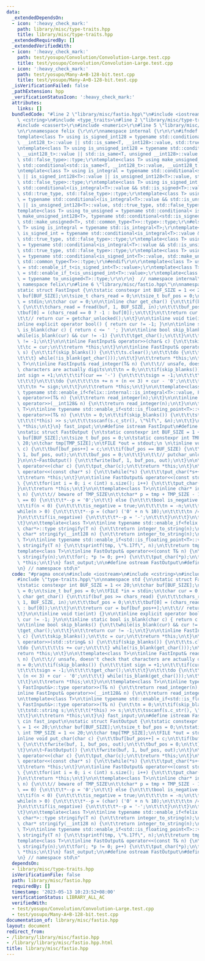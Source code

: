 ```yaml
---
data:
  _extendedDependsOn:
  - icon: ':heavy_check_mark:'
    path: library/misc/type-traits.hpp
    title: library/misc/type-traits.hpp
  _extendedRequiredBy: []
  _extendedVerifiedWith:
  - icon: ':heavy_check_mark:'
    path: test/yosupo/Convolution/Convolution-Large.test.cpp
    title: test/yosupo/Convolution/Convolution-Large.test.cpp
  - icon: ':heavy_check_mark:'
    path: test/yosupo/Many-A+B-128-bit.test.cpp
    title: test/yosupo/Many-A+B-128-bit.test.cpp
  _isVerificationFailed: false
  _pathExtension: hpp
  _verificationStatusIcon: ':heavy_check_mark:'
  attributes:
    links: []
  bundledCode: "#line 2 \"library/misc/fastio.hpp\"\n#include <iostream>\n#include\
    \ <cstring>\n#include <type_traits>\n#line 2 \"library/misc/type-traits.hpp\"\n\
    #include <cassert>\r\n#include <numeric>\r\n#line 5 \"library/misc/type-traits.hpp\"\
    \n\r\nnamespace felix {\r\n\r\nnamespace internal {\r\n\r\n#ifndef _MSC_VER\r\n\
    template<class T> using is_signed_int128 = typename std::conditional<std::is_same<T,\
    \ __int128_t>::value || std::is_same<T, __int128>::value, std::true_type, std::false_type>::type;\r\
    \ntemplate<class T> using is_unsigned_int128 = typename std::conditional<std::is_same<T,\
    \ __uint128_t>::value || std::is_same<T, unsigned __int128>::value, std::true_type,\
    \ std::false_type>::type;\r\ntemplate<class T> using make_unsigned_int128 = typename\
    \ std::conditional<std::is_same<T, __int128_t>::value, __uint128_t, unsigned __int128>;\r\
    \ntemplate<class T> using is_integral = typename std::conditional<std::is_integral<T>::value\
    \ || is_signed_int128<T>::value || is_unsigned_int128<T>::value, std::true_type,\
    \ std::false_type>::type;\r\ntemplate<class T> using is_signed_int = typename\
    \ std::conditional<(is_integral<T>::value && std::is_signed<T>::value) || is_signed_int128<T>::value,\
    \ std::true_type, std::false_type>::type;\r\ntemplate<class T> using is_unsigned_int\
    \ = typename std::conditional<(is_integral<T>::value && std::is_unsigned<T>::value)\
    \ || is_unsigned_int128<T>::value, std::true_type, std::false_type>::type;\r\n\
    template<class T> using to_unsigned = typename std::conditional< is_signed_int128<T>::value,\
    \ make_unsigned_int128<T>, typename std::conditional<std::is_signed<T>::value,\
    \ std::make_unsigned<T>, std::common_type<T>>::type>::type;\r\n#else\r\ntemplate<class\
    \ T> using is_integral = typename std::is_integral<T>;\r\ntemplate<class T> using\
    \ is_signed_int = typename std::conditional<is_integral<T>::value && std::is_signed<T>::value,\
    \ std::true_type, std::false_type>::type;\r\ntemplate<class T> using is_unsigned_int\
    \ = typename std::conditional<is_integral<T>::value && std::is_unsigned<T>::value,\
    \ std::true_type, std::false_type>::type;\r\ntemplate<class T> using to_unsigned\
    \ = typename std::conditional<is_signed_int<T>::value, std::make_unsigned<T>,\
    \ std::common_type<T>>::type;\r\n#endif\r\n\r\ntemplate<class T> using is_signed_int_t\
    \ = std::enable_if_t<is_signed_int<T>::value>;\r\ntemplate<class T> using is_unsigned_int_t\
    \ = std::enable_if_t<is_unsigned_int<T>::value>;\r\ntemplate<class T> using to_unsigned_t\
    \ = typename to_unsigned<T>::type;\r\n\r\n}  // namespace internal\r\n\r\n}  //\
    \ namespace felix\r\n#line 6 \"library/misc/fastio.hpp\"\n\nnamespace std {\n\n\
    static struct FastInput {\n\tstatic constexpr int BUF_SIZE = 1 << 20;\n\tchar\
    \ buf[BUF_SIZE];\n\tsize_t chars_read = 0;\n\tsize_t buf_pos = 0;\n\tFILE *in\
    \ = stdin;\n\tchar cur = 0;\n\n\tinline char get_char() {\n\t\tif(buf_pos >= chars_read)\
    \ {\n\t\t\tchars_read = fread(buf, 1, BUF_SIZE, in);\n\t\t\tbuf_pos = 0;\n\t\t\
    \tbuf[0] = (chars_read == 0 ? -1 : buf[0]);\n\t\t}\n\t\treturn cur = buf[buf_pos++];\n\
    \t\t// return cur = getchar_unlocked();\n\t}\n\n\tinline void tie(int) {}\n\n\t\
    inline explicit operator bool() { return cur != -1; }\n\n\tinline static bool\
    \ is_blank(char c) { return c <= ' '; }\n\n\tinline bool skip_blanks() {\n\t\t\
    while(is_blank(cur) && cur != -1) {\n\t\t\tget_char();\n\t\t}\n\t\treturn cur\
    \ != -1;\n\t}\n\n\tinline FastInput& operator>>(char& c) {\n\t\tskip_blanks();\n\
    \t\tc = cur;\n\t\treturn *this;\n\t}\n\n\tinline FastInput& operator>>(std::string&\
    \ s) {\n\t\tif(skip_blanks()) {\n\t\t\ts.clear();\n\t\t\tdo {\n\t\t\t\ts += cur;\n\
    \t\t\t} while(!is_blank(get_char()));\n\t\t}\n\t\treturn *this;\n\t}\n\n\ttemplate<class\
    \ T>\n\tinline FastInput& read_integer(T& n) {\n\t\t// unsafe, doesn't check that\
    \ characters are actually digits\n\t\tn = 0;\n\t\tif(skip_blanks()) {\n\t\t\t\
    int sign = +1;\n\t\t\tif(cur == '-') {\n\t\t\t\tsign = -1;\n\t\t\t\tget_char();\n\
    \t\t\t}\n\t\t\tdo {\n\t\t\t\tn += n + (n << 3) + cur - '0';\n\t\t\t} while(!is_blank(get_char()));\n\
    \t\t\tn *= sign;\n\t\t}\n\t\treturn *this;\n\t}\n\n\ttemplate<class T>\n\tinline\
    \ typename std::enable_if<felix::internal::is_integral<T>::value, FastInput&>::type\
    \ operator>>(T& n) {\n\t\treturn read_integer(n);\n\t}\n\n\tinline FastInput&\
    \ operator>>(__int128& n) {\n\t\treturn read_integer(n);\n\t}\n\n\ttemplate<class\
    \ T>\n\tinline typename std::enable_if<std::is_floating_point<T>::value, FastInput&>::type\
    \ operator>>(T& n) {\n\t\tn = 0;\n\t\tif(skip_blanks()) {\n\t\t\tstd::string s;\n\
    \t\t\t(*this) >> s;\n\t\t\tsscanf(s.c_str(), \"%lf\", &n);\n\t\t}\n\t\treturn\
    \ *this;\n\t}\n} fast_input;\n\n#define istream FastInput\n#define cin fast_input\n\
    \nstatic struct FastOutput {\n\tstatic constexpr int BUF_SIZE = 1 << 20;\n\tchar\
    \ buf[BUF_SIZE];\n\tsize_t buf_pos = 0;\n\tstatic constexpr int TMP_SIZE = 1 <<\
    \ 20;\n\tchar tmp[TMP_SIZE];\n\tFILE *out = stdout;\n \n\tinline void put_char(char\
    \ c) {\n\t\tbuf[buf_pos++] = c;\n\t\tif(buf_pos == BUF_SIZE) {\n\t\t\tfwrite(buf,\
    \ 1, buf_pos, out);\n\t\t\tbuf_pos = 0;\n\t\t}\n\t\t// putchar_unlocked(c);\n\t\
    }\n\n\t~FastOutput() {\n\t\tfwrite(buf, 1, buf_pos, out);\n\t}\n\n\tinline FastOutput&\
    \ operator<<(char c) {\n\t\tput_char(c);\n\t\treturn *this;\n\t}\n\n\tinline FastOutput&\
    \ operator<<(const char* s) {\n\t\twhile(*s) {\n\t\t\tput_char(*s++);\n\t\t}\n\
    \t\treturn *this;\n\t}\n\n\tinline FastOutput& operator<<(const std::string& s)\
    \ {\n\t\tfor(int i = 0; i < (int) s.size(); i++) {\n\t\t\tput_char(s[i]);\n\t\t\
    }\n\t\treturn *this;\n\t}\n\n\ttemplate<class T>\n\tinline char* integer_to_string(T\
    \ n) {\n\t\t// beware of TMP_SIZE\n\t\tchar* p = tmp + TMP_SIZE - 1;\n\t\tif(n\
    \ == 0) {\n\t\t\t*--p = '0';\n\t\t} else {\n\t\t\tbool is_negative = false;\n\t\
    \t\tif(n < 0) {\n\t\t\t\tis_negative = true;\n\t\t\t\tn = -n;\n\t\t\t}\n\t\t\t\
    while(n > 0) {\n\t\t\t\t*--p = (char) ('0' + n % 10);\n\t\t\t\tn /= 10;\n\t\t\t\
    }\n\t\t\tif(is_negative) {\n\t\t\t\t*--p = '-';\n\t\t\t}\n\t\t}\n\t\treturn p;\n\
    \t}\n\n\ttemplate<class T>\n\tinline typename std::enable_if<felix::internal::is_integral<T>::value,\
    \ char*>::type stringify(T n) {\n\t\treturn integer_to_string(n);\n\t}\n\n\tinline\
    \ char* stringify(__int128 n) {\n\t\treturn integer_to_string(n);\n\t}\n\n\ttemplate<class\
    \ T>\n\tinline typename std::enable_if<std::is_floating_point<T>::value, char*>::type\
    \ stringify(T n) {\n\t\tsprintf(tmp, \"%.17f\", n);\n\t\treturn tmp;\n\t}\n\n\t\
    template<class T>\n\tinline FastOutput& operator<<(const T& n) {\n\t\tauto p =\
    \ stringify(n);\n\t\tfor(; *p != 0; p++) {\n\t\t\tput_char(*p);\n\t\t}\n\t\treturn\
    \ *this;\n\t}\n} fast_output;\n\n#define ostream FastOutput\n#define cout fast_output\n\
    \n} // namespace std\n"
  code: "#pragma once\n#include <iostream>\n#include <cstring>\n#include <type_traits>\n\
    #include \"type-traits.hpp\"\n\nnamespace std {\n\nstatic struct FastInput {\n\
    \tstatic constexpr int BUF_SIZE = 1 << 20;\n\tchar buf[BUF_SIZE];\n\tsize_t chars_read\
    \ = 0;\n\tsize_t buf_pos = 0;\n\tFILE *in = stdin;\n\tchar cur = 0;\n\n\tinline\
    \ char get_char() {\n\t\tif(buf_pos >= chars_read) {\n\t\t\tchars_read = fread(buf,\
    \ 1, BUF_SIZE, in);\n\t\t\tbuf_pos = 0;\n\t\t\tbuf[0] = (chars_read == 0 ? -1\
    \ : buf[0]);\n\t\t}\n\t\treturn cur = buf[buf_pos++];\n\t\t// return cur = getchar_unlocked();\n\
    \t}\n\n\tinline void tie(int) {}\n\n\tinline explicit operator bool() { return\
    \ cur != -1; }\n\n\tinline static bool is_blank(char c) { return c <= ' '; }\n\
    \n\tinline bool skip_blanks() {\n\t\twhile(is_blank(cur) && cur != -1) {\n\t\t\
    \tget_char();\n\t\t}\n\t\treturn cur != -1;\n\t}\n\n\tinline FastInput& operator>>(char&\
    \ c) {\n\t\tskip_blanks();\n\t\tc = cur;\n\t\treturn *this;\n\t}\n\n\tinline FastInput&\
    \ operator>>(std::string& s) {\n\t\tif(skip_blanks()) {\n\t\t\ts.clear();\n\t\t\
    \tdo {\n\t\t\t\ts += cur;\n\t\t\t} while(!is_blank(get_char()));\n\t\t}\n\t\t\
    return *this;\n\t}\n\n\ttemplate<class T>\n\tinline FastInput& read_integer(T&\
    \ n) {\n\t\t// unsafe, doesn't check that characters are actually digits\n\t\t\
    n = 0;\n\t\tif(skip_blanks()) {\n\t\t\tint sign = +1;\n\t\t\tif(cur == '-') {\n\
    \t\t\t\tsign = -1;\n\t\t\t\tget_char();\n\t\t\t}\n\t\t\tdo {\n\t\t\t\tn += n +\
    \ (n << 3) + cur - '0';\n\t\t\t} while(!is_blank(get_char()));\n\t\t\tn *= sign;\n\
    \t\t}\n\t\treturn *this;\n\t}\n\n\ttemplate<class T>\n\tinline typename std::enable_if<felix::internal::is_integral<T>::value,\
    \ FastInput&>::type operator>>(T& n) {\n\t\treturn read_integer(n);\n\t}\n\n\t\
    inline FastInput& operator>>(__int128& n) {\n\t\treturn read_integer(n);\n\t}\n\
    \n\ttemplate<class T>\n\tinline typename std::enable_if<std::is_floating_point<T>::value,\
    \ FastInput&>::type operator>>(T& n) {\n\t\tn = 0;\n\t\tif(skip_blanks()) {\n\t\
    \t\tstd::string s;\n\t\t\t(*this) >> s;\n\t\t\tsscanf(s.c_str(), \"%lf\", &n);\n\
    \t\t}\n\t\treturn *this;\n\t}\n} fast_input;\n\n#define istream FastInput\n#define\
    \ cin fast_input\n\nstatic struct FastOutput {\n\tstatic constexpr int BUF_SIZE\
    \ = 1 << 20;\n\tchar buf[BUF_SIZE];\n\tsize_t buf_pos = 0;\n\tstatic constexpr\
    \ int TMP_SIZE = 1 << 20;\n\tchar tmp[TMP_SIZE];\n\tFILE *out = stdout;\n \n\t\
    inline void put_char(char c) {\n\t\tbuf[buf_pos++] = c;\n\t\tif(buf_pos == BUF_SIZE)\
    \ {\n\t\t\tfwrite(buf, 1, buf_pos, out);\n\t\t\tbuf_pos = 0;\n\t\t}\n\t\t// putchar_unlocked(c);\n\
    \t}\n\n\t~FastOutput() {\n\t\tfwrite(buf, 1, buf_pos, out);\n\t}\n\n\tinline FastOutput&\
    \ operator<<(char c) {\n\t\tput_char(c);\n\t\treturn *this;\n\t}\n\n\tinline FastOutput&\
    \ operator<<(const char* s) {\n\t\twhile(*s) {\n\t\t\tput_char(*s++);\n\t\t}\n\
    \t\treturn *this;\n\t}\n\n\tinline FastOutput& operator<<(const std::string& s)\
    \ {\n\t\tfor(int i = 0; i < (int) s.size(); i++) {\n\t\t\tput_char(s[i]);\n\t\t\
    }\n\t\treturn *this;\n\t}\n\n\ttemplate<class T>\n\tinline char* integer_to_string(T\
    \ n) {\n\t\t// beware of TMP_SIZE\n\t\tchar* p = tmp + TMP_SIZE - 1;\n\t\tif(n\
    \ == 0) {\n\t\t\t*--p = '0';\n\t\t} else {\n\t\t\tbool is_negative = false;\n\t\
    \t\tif(n < 0) {\n\t\t\t\tis_negative = true;\n\t\t\t\tn = -n;\n\t\t\t}\n\t\t\t\
    while(n > 0) {\n\t\t\t\t*--p = (char) ('0' + n % 10);\n\t\t\t\tn /= 10;\n\t\t\t\
    }\n\t\t\tif(is_negative) {\n\t\t\t\t*--p = '-';\n\t\t\t}\n\t\t}\n\t\treturn p;\n\
    \t}\n\n\ttemplate<class T>\n\tinline typename std::enable_if<felix::internal::is_integral<T>::value,\
    \ char*>::type stringify(T n) {\n\t\treturn integer_to_string(n);\n\t}\n\n\tinline\
    \ char* stringify(__int128 n) {\n\t\treturn integer_to_string(n);\n\t}\n\n\ttemplate<class\
    \ T>\n\tinline typename std::enable_if<std::is_floating_point<T>::value, char*>::type\
    \ stringify(T n) {\n\t\tsprintf(tmp, \"%.17f\", n);\n\t\treturn tmp;\n\t}\n\n\t\
    template<class T>\n\tinline FastOutput& operator<<(const T& n) {\n\t\tauto p =\
    \ stringify(n);\n\t\tfor(; *p != 0; p++) {\n\t\t\tput_char(*p);\n\t\t}\n\t\treturn\
    \ *this;\n\t}\n} fast_output;\n\n#define ostream FastOutput\n#define cout fast_output\n\
    \n} // namespace std\n"
  dependsOn:
  - library/misc/type-traits.hpp
  isVerificationFile: false
  path: library/misc/fastio.hpp
  requiredBy: []
  timestamp: '2023-05-13 10:23:52+08:00'
  verificationStatus: LIBRARY_ALL_AC
  verifiedWith:
  - test/yosupo/Convolution/Convolution-Large.test.cpp
  - test/yosupo/Many-A+B-128-bit.test.cpp
documentation_of: library/misc/fastio.hpp
layout: document
redirect_from:
- /library/library/misc/fastio.hpp
- /library/library/misc/fastio.hpp.html
title: library/misc/fastio.hpp
---
```

